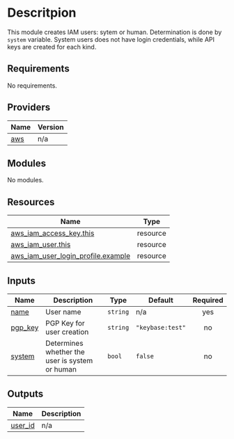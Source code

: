 # Descritpion
This module creates IAM users: sytem or human. Determination is done by `system` variable. System users does not have login credentials, while API keys are created for each kind.
## Requirements

No requirements.

## Providers

| Name | Version |
|------|---------|
| <a name="provider_aws"></a> [aws](#provider\_aws) | n/a |

## Modules

No modules.

## Resources

| Name | Type |
|------|------|
| [aws_iam_access_key.this](https://registry.terraform.io/providers/hashicorp/aws/latest/docs/resources/iam_access_key) | resource |
| [aws_iam_user.this](https://registry.terraform.io/providers/hashicorp/aws/latest/docs/resources/iam_user) | resource |
| [aws_iam_user_login_profile.example](https://registry.terraform.io/providers/hashicorp/aws/latest/docs/resources/iam_user_login_profile) | resource |

## Inputs

| Name | Description | Type | Default | Required |
|------|-------------|------|---------|:--------:|
| <a name="input_name"></a> [name](#input\_name) | User name | `string` | n/a | yes |
| <a name="input_pgp_key"></a> [pgp\_key](#input\_pgp\_key) | PGP Key for user creation | `string` | `"keybase:test"` | no |
| <a name="input_system"></a> [system](#input\_system) | Determines whether the user is system or human | `bool` | `false` | no |

## Outputs

| Name | Description |
|------|-------------|
| <a name="output_user_id"></a> [user\_id](#output\_user\_id) | n/a |

